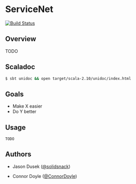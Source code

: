 # ServiceNet

[![Build Status](https://travis-ci.org/mesosphere/service-net.png?branch=master)](https://travis-ci.org/mesosphere/service-net)

## Overview

TODO

## Scaladoc

```bash
$ sbt unidoc && open target/scala-2.10/unidoc/index.html
```

## Goals

- Make X easier
- Do Y better

## Usage

```
TODO
```

## Authors

- Jason Dusek ([@solidsnack](https://github.com/solidsnack))

- Connor Doyle ([@ConnorDoyle](https://github.com/ConnorDoyle))
